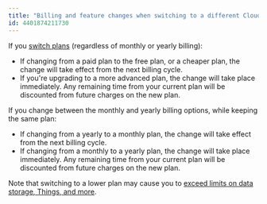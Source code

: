 ```yaml
---
title: "Billing and feature changes when switching to a different Cloud plan"
id: 4401874211730
---
```


If you [switch plans](https://support.arduino.cc/hc/en-us/articles/360013751060) (regardless of monthly or yearly billing):

* If changing from a paid plan to the free plan, or a cheaper plan, the change will take effect from the next billing cycle.
* If you're upgrading to a more advanced plan, the change will take place immediately. Any remaining time from your current plan will be discounted from future charges on the new plan.

If you change between the monthly and yearly billing options, while keeping the same plan:

* If changing from a yearly to a monthly plan, the change will take effect from the next billing cycle.
* If changing from a monthly to a yearly plan, the change will take place immediately. Any remaining time from your current plan will be discounted from future charges on the new plan.

Note that switching to a lower plan may cause you to [exceed limits on data storage, Things, and more](https://support.arduino.cc/hc/en-us/articles/4401874212370-If-you-exceed-plan-limits-after-downgrading).

